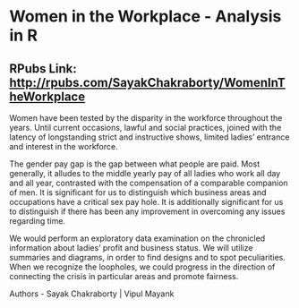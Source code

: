 # Women in the Workplace - Analysis in R

## RPubs Link: http://rpubs.com/SayakChakraborty/WomenInTheWorkplace

Women have been tested by the disparity in the workforce throughout the years. Until current occasions, lawful and social practices, joined with the latency of longstanding strict and instructive shows, limited ladies’ entrance and interest in the workforce.

The gender pay gap is the gap between what people are paid. Most generally, it alludes to the middle yearly pay of all ladies who work all day and all year, contrasted with the compensation of a comparable companion of men. It is significant for us to distinguish which business areas and occupations have a critical sex pay hole. It is additionally significant for us to distinguish if there has been any improvement in overcoming any issues regarding time.

We would perform an exploratory data examination on the chronicled information about ladies’ profit and business status. We will utilize summaries and diagrams, in order to find designs and to spot peculiarities. When we recognize the loopholes, we could progress in the direction of connecting the crisis in particular areas and promote fairness.

Authors - Sayak Chakraborty | Vipul Mayank
